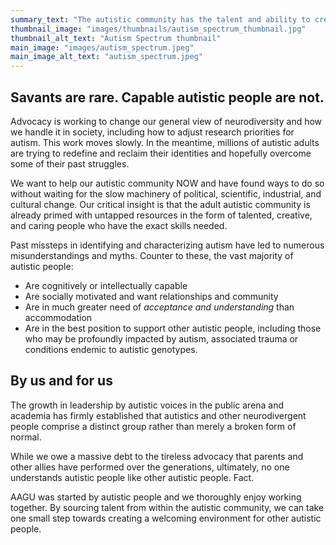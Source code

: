 ```yaml
---
summary_text: "The autistic community has the talent and ability to create solutions NOW. \"Actually Autistic\" adults are not what you see on TV."
thumbnail_image: "images/thumbnails/autism_spectrum_thumbnail.jpg"
thumbnail_alt_text: "Autism Spectrum thumbnail"
main_image: "images/autism_spectrum.jpeg"
main_image_alt_text: "autism_spectrum.jpeg"
---
```


## Savants are rare. Capable autistic people are not.
Advocacy is working to change our general view of neurodiversity and how we handle it in society, including how to adjust research priorities for autism. This work moves slowly. In the meantime, millions of autistic adults are trying to redefine and reclaim their identities and hopefully overcome some of their past struggles.

We want to help our autistic community NOW and have found ways to do so without waiting for the slow machinery of political, scientific, industrial, and cultural change. Our critical insight is that the adult autistic community is already primed with untapped resources in the form of talented, creative, and caring people who have the exact skills needed.

Past missteps in identifying and characterizing autism have led to numerous misunderstandings and myths. Counter to these, the vast majority of autistic people:

- Are cognitively or intellectually capable
- Are socially motivated and want relationships and community
- Are in much greater need of _acceptance and understanding_ than accommodation
- Are in the best position to support other autistic people, including those who may be profoundly impacted by autism, associated trauma or conditions endemic to autistic genotypes.

## By us and for us
The growth in leadership by autistic voices in the public arena and academia has firmly established that autistics and other neurodivergent people comprise a distinct group rather than merely a broken form of normal.

While we owe a massive debt to the tireless advocacy that parents and other allies have performed over the generations, ultimately, no one understands autistic people like other autistic people. Fact.

AAGU was started by autistic people and we thoroughly enjoy working together. By sourcing talent from within the autistic community, we can take one small step towards creating a welcoming environment for other autistic people.